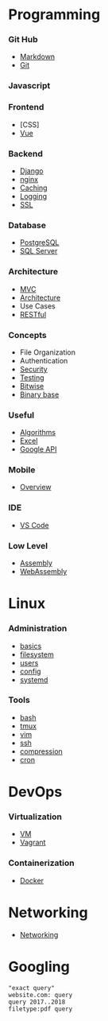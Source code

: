 # Programming

### Git Hub
- [Markdown](./topics/markdown.md)
- [Git](./topics/git.md)
    
### Javascript

### Frontend
-   [CSS]
-   [Vue](./topics/vue.md)

### Backend
-   [Django](./topics/django.md)
-   [nginx](./topics/nginx.md)
-   [Caching](./topics/caching.md)
-   [Logging](./topics/logging.md)
-   [SSL](./topics/ssl.md)

### Database
-   [PostgreSQL](./topics/mysql.md)
-   [SQL Server](./topics/mssql.md)

### Architecture
-   [MVC](./topics/mvc.md)
-   [Architecture](./topics/architecture.md)
-   Use Cases
-   [RESTful](./topics/restful.md)

### Concepts

-   File Organization
-   Authentication
-   [Security](./topics/security.md)
-   [Testing](./topics/testing.md)
-   [Bitwise](./topics/bitwise.md)
-   [Binary base](./topics/base.md)

### Useful

-   [Algorithms](./topics/algos.md)
-   [Excel](./topics/excel.md)
-   [Google API](./topics/googleapi.md)

### Mobile

-   [Overview](./topics/mobile.md)

### IDE

-   [VS Code](./topics/vscode.md)

### Low Level

-   [Assembly](./topics/assembly.md)
-   [WebAssembly](./topics/wasm.md)

# Linux

### Administration

-   [basics](./topics/linux.md)
-   [filesystem](./topics/filesystem.md)
-   [users](./topics/users.md)
-   [config](./topics/config.md)
-   [systemd](./topics/systemd.md)

### Tools

-   [bash](./topics/bash.md)
-   [tmux](./topics/tmux.md)
-   [vim](./topics/vim.md)
-   [ssh](./topics/ssh.md)
-   [compression](./topics/compression.md)
-   [cron](./topics/cron.md)

# DevOps

### Virtualization

-   [VM](./topics/vm.md)
-   [Vagrant](./topics/vagrant.md)

### Containerization

-   [Docker](./topics/docker.md)

# Networking

-   [Networking](./topics/networking.md)

# Googling

```
"exact query"
website.com: query
query 2017..2018
filetype:pdf query
```
